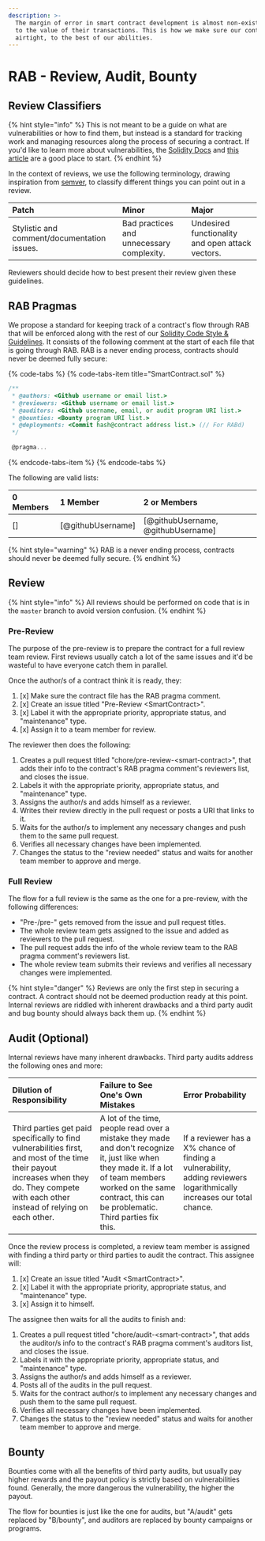 ```yaml
---
description: >-
  The margin of error in smart contract development is almost non-existent, due
  to the value of their transactions. This is how we make sure our contracts are
  airtight, to the best of our abilities.
---
```


# RAB - Review, Audit, Bounty

## Review Classifiers

{% hint style="info" %}
This is not meant to be a guide on what are vulnerabilities or how to find them, but instead is a standard for tracking work and managing resources along the process of securing a contract. If you'd like to learn more about vulnerabilities, the [Solidity Docs](https://solidity.readthedocs.io) and [this article](https://blog.sigmaprime.io/solidity-security.html) are a good place to start.
{% endhint %}

In the context of reviews, we use the following terminology, drawing inspiration from [semver](https://semver.org), to classify different things you can point out in a review.

| Patch | Minor | Major |
| :--- | :--- | :--- |
| Stylistic and comment/documentation issues. | Bad practices and unnecessary complexity. | Undesired functionality and open attack vectors. |

Reviewers should decide how to best present their review given these guidelines.

## RAB Pragmas

We propose a standard for keeping track of a contract's flow through RAB that will be enforced along with the rest of our [Solidity Code Style & Guidelines](../code-style-and-guidelines/solidity.md). It consists of the following comment at the start of each file that is going through RAB. RAB is a never ending process, contracts should never be deemed fully secure:

{% code-tabs %}
{% code-tabs-item title="SmartContract.sol" %}
```javascript
/**
 * @authors: <Github username or email list.>
 * @reviewers: <Github username or email list.>
 * @auditors: <Github username, email, or audit program URI list.>
 * @bounties: <Bounty program URI list.>
 * @deployments: <Commit hash@contract address list.> (// For RABd)
 */
 
 @pragma...
```
{% endcode-tabs-item %}
{% endcode-tabs %}

The following are valid lists:

| 0 Members | 1 Member | 2 or Members |
| :--- | :--- | :--- |
| \[\] | \[@githubUsername\] | \[@githubUsername, @githubUsername\] |

{% hint style="warning" %}
RAB is a never ending process, contracts should never be deemed fully secure.
{% endhint %}

## Review

{% hint style="info" %}
All reviews should be performed on code that is in the `master` branch to avoid version confusion.
{% endhint %}

### Pre-Review

The purpose of the pre-review is to prepare the contract for a full review team review. First reviews usually catch a lot of the same issues and it'd be wasteful to have everyone catch them in parallel.

Once the author/s of a contract think it is ready, they:

1. [x] Make sure the contract file has the RAB pragma comment.
2. [x] Create an issue titled "Pre-Review &lt;SmartContract&gt;".
3. [x] Label it with the appropriate priority, appropriate status, and "maintenance" type.
4. [x] Assign it to a team member for review.

The reviewer then does the following:

1. Creates a pull request titled "chore/pre-review-&lt;smart-contract&gt;", that adds their info to the contract's RAB pragma comment's reviewers list, and closes the issue.
2. Labels it with the appropriate priority, appropriate status, and "maintenance" type.
3. Assigns the author/s and adds himself as a reviewer.
4. Writes their review directly in the pull request or posts a URI that links to it.
5. Waits for the author/s to implement any necessary changes and push them to the same pull request.
6. Verifies all necessary changes have been implemented.
7. Changes the status to the "review needed" status and waits for another team member to approve and merge.

### Full Review

The flow for a full review is the same as the one for a pre-review, with the following differences:

* "Pre-/pre-" gets removed from the issue and pull request titles.
* The whole review team gets assigned to the issue and added as reviewers to the pull request.
* The pull request adds the info of the whole review team to the RAB pragma comment's reviewers list.
* The whole review team submits their reviews and verifies all necessary changes were implemented.

{% hint style="danger" %}
Reviews are only the first step in securing a contract. A contract should not be deemed production ready at this point. Internal reviews are riddled with inherent drawbacks and a third party audit and bug bounty should always back them up.
{% endhint %}

## Audit \(Optional\)

Internal reviews have many inherent drawbacks. Third party audits address the following ones and more:

| Dilution of Responsibility | Failure to See One's Own Mistakes | Error Probability |
| :--- | :--- | :--- |
| Third parties get paid specifically to find vulnerabilities first, and most of the time their payout increases when they do. They compete with each other instead of relying on each other. | A lot of the time, people read over a mistake they made and don't recognize it, just like when they made it. If a lot of team members worked on the same contract, this can be problematic. Third parties fix this. | If a reviewer has a X% chance of finding a vulnerability, adding reviewers logarithmically increases our total chance. |

Once the review process is completed, a review team member is assigned with finding a third party or third parties to audit the contract. This assignee will:

1. [x] Create an issue titled "Audit &lt;SmartContract&gt;".
2. [x] Label it with the appropriate priority, appropriate status, and "maintenance" type.
3. [x] Assign it to himself.

The assignee then waits for all the audits to finish and:

1. Creates a pull request titled "chore/audit-&lt;smart-contract&gt;", that adds the auditor/s info to the contract's RAB pragma comment's auditors list, and closes the issue.
2. Labels it with the appropriate priority, appropriate status, and "maintenance" type.
3. Assigns the author/s and adds himself as a reviewer.
4. Posts all of the audits in the pull request.
5. Waits for the contract author/s to implement any necessary changes and push them to the same pull request.
6. Verifies all necessary changes have been implemented.
7. Changes the status to the "review needed" status and waits for another team member to approve and merge.

## Bounty

Bounties come with all the benefits of third party audits, but usually pay higher rewards and the payout policy is strictly based on vulnerabilities found. Generally, the more dangerous the vulnerability, the higher the payout.

The flow for bounties is just like the one for audits, but "A/audit" gets replaced by "B/bounty", and auditors are replaced by bounty campaigns or programs.


